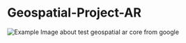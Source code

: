 # Geospatial-Project-AR
![Example Image](Resources/preview.gif)
 about test geospatial ar core from google
